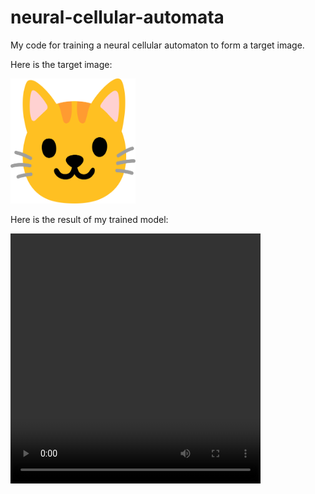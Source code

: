 # neural-cellular-automata
My code for training a neural cellular automaton to form a target image.

<p>Here is the target image:</p>
<img src="cat-face-emoji-2048x1821-x3kf878r.png" width=200 height=200>

<p>Here is the result of my trained model:</p>
<video src="https://github.com/user-attachments/assets/8e0264af-2ea6-4efb-a876-0e6af5183fc8" width=400 height=400>

<p>The 'state' begins as a 200x200 black image with the central pixel being white.</p>

<p>To step the state, the model is called on the image, then the output of the model is added to the image. The image is then clipped to the \[0, 1\] range.</p>
